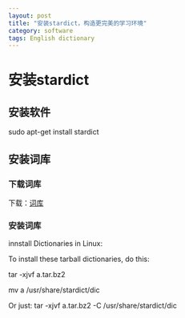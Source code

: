 ```yaml
---
layout: post
title: "安装stardict，构造更完美的学习环境"
category: software
tags: English dictionary
---
```

# 安装stardict

## 安装软件

sudo apt-get install stardict

## 安装词库

### 下载词库

下载：[词库](http://download.huzheng.org/)

### 安装词库

innstall Dictionaries in Linux:

To install these tarball dictionaries, do this:

tar -xjvf a.tar.bz2

mv a /usr/share/stardict/dic

Or just: tar -xjvf a.tar.bz2 -C /usr/share/stardict/dic

